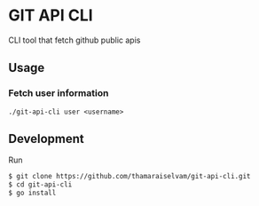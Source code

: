 # GIT API CLI
CLI tool that fetch github public apis

## Usage

### Fetch user information

```
./git-api-cli user <username>
```



## Development

Run

```sh
$ git clone https://github.com/thamaraiselvam/git-api-cli.git
$ cd git-api-cli
$ go install
```
